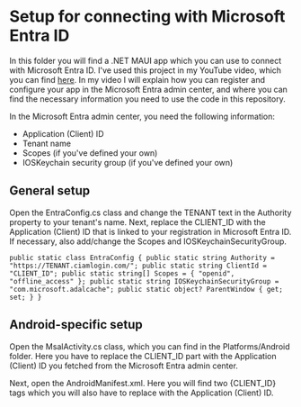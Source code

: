 # Setup for connecting with Microsoft Entra ID
In this folder you will find a .NET MAUI app which you can use to connect with Microsoft Entra ID. I've used this project in my YouTube video, which you can find [here](https://www.youtube.com/watch?v=UaGNCPq5emQ). In my video I will explain how you can register and configure your app in the Microsoft Entra admin center, and where you can find the necessary information you need to use the code in this repository.

In the Microsoft Entra admin center, you need the following information:
- Application (Client) ID
- Tenant name
- Scopes (if you've defined your own)
- IOSKeychain security group (if you've defined your own)

## General setup
Open the EntraConfig.cs class and change the TENANT text in the Authority property to your tenant's name. Next, replace the CLIENT_ID with the Application (Client) ID that is linked to your registration in Microsoft Entra ID. If necessary, also add/change the Scopes and IOSKeychainSecurityGroup.

`
 public static class EntraConfig
 {
     public static string Authority = "https://TENANT.ciamlogin.com/";
     public static string ClientId = "CLIENT_ID";
     public static string[] Scopes = { "openid", "offline_access" };
     public static string IOSKeychainSecurityGroup = "com.microsoft.adalcache";
     public static object? ParentWindow { get; set; }
 }
`

## Android-specific setup
Open the MsalActivity.cs class, which you can find in the Platforms/Android folder. Here you have to replace the CLIENT_ID part with the Application (Client) ID you fetched from the Microsoft Entra admin center. 

Next, open the AndroidManifest.xml. Here you will find two {CLIENT_ID} tags which you will also have to replace with the Application (Client) ID.